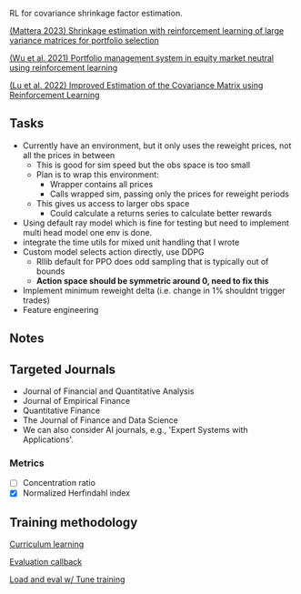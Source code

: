 RL for covariance shrinkage factor estimation.

[(Mattera 2023) Shrinkage estimation with reinforcement learning of large variance matrices for portfolio selection](https://doi.org/10.1016/j.iswa.2023.200181)

[(Wu et al. 2021) Portfolio management system in equity market neutral using reinforcement learning](https://doi.org/10.1007/s10489-021-02262-0)

[(Lu et al. 2022) Improved Estimation of the Covariance Matrix using Reinforcement Learning](https://dx.doi.org/10.2139/ssrn.4081502)



## Tasks

- Currently have an environment, but it only uses the reweight prices, not all
  the prices in between
    - This is good for sim speed but the obs space is too small
    - Plan is to wrap this environment:
        - Wrapper contains all prices
        - Calls wrapped sim, passing only the prices for reweight periods
    - This gives us access to larger obs space
        - Could calculate a returns series to calculate better rewards
- Using default ray model which is fine for testing but need to implement multi
  head model one env is done.
- integrate the time utils for mixed unit handling that I wrote
- Custom model selects action directly, use DDPG
  - Rllib default for PPO does odd sampling that is typically out of bounds
  - **Action space should be symmetric around 0, need to fix this**
- Implement minimum reweight delta (i.e. change in 1% shouldnt trigger trades)
- Feature engineering

## Notes

## Targeted Journals

- Journal of Financial and Quantitative Analysis
- Journal of Empirical Finance
- Quantitative Finance
- The Journal of Finance and Data Science
- We can also consider AI journals, e.g., 'Expert Systems with Applications'.

### Metrics

- [ ] Concentration ratio
- [x] Normalized Herfindahl index

## Training methodology

[Curriculum learning](https://github.com/ray-project/ray/blob/master/rllib/examples/curriculum_learning.py)

[Evaluation callback](https://github.com/ray-project/ray/blob/master/rllib/examples/parallel_evaluation_and_training.py)

[Load and eval w/ Tune training](https://github.com/ray-project/ray/blob/master/rllib/examples/sb2rllib_rllib_example.py)